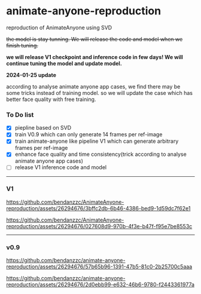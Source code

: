 # animate-anyone-reproduction
reproduction of AnimateAnyone using SVD

~~the model is stay tunning. We will release the code and model when we finish tuning.~~

**we will release V1 checkpoint and inference code in few days! We will continue tuning the model and update model.**

**2024-01-25 update**

according to analyse animate anyone app cases, we find there may be some tricks instead of training model. so we will update the case which has better face quality with free training. 


### To Do list
- [x] piepline based on SVD
- [x] train V0.9 which can only generate 14 frames per ref-image
- [x] train animate-anyone like pipeline V1 which can generate arbitrary frames per ref-image
- [x] enhance face quality and time consistency(trick according to analyse animate anyone app cases)
- [ ] release V1 inference code and model
 ---
### V1
https://github.com/bendanzzc/AnimateAnyone-reproduction/assets/26294676/3bffc2db-6b46-4386-bed9-1d59dc7f62e1

https://github.com/bendanzzc/AnimateAnyone-reproduction/assets/26294676/027608d9-970b-4f3e-b47f-f95e7be8553c

---
### v0.9
https://github.com/bendanzzc/animate-anyone-reproduction/assets/26294676/57b65b96-1391-47b5-81c0-2b25700c5aaa

https://github.com/bendanzzc/animate-anyone-reproduction/assets/26294676/2d0ebb99-e632-46b6-9780-f2443361977a


